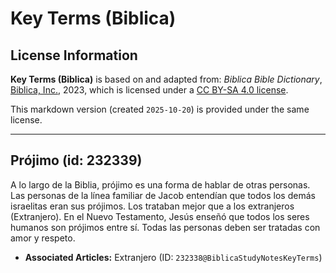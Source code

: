 # Key Terms (Biblica)

## License Information

**Key Terms (Biblica)** is based on and adapted from: _Biblica Bible Dictionary_, [Biblica, Inc.](https://www.biblica.com/), 2023, which is licensed under a [CC BY-SA 4.0 license](https://creativecommons.org/licenses/by-sa/4.0/legalcode.en).

This markdown version (created `2025-10-20`) is provided under the same license.



--------------------------------

## Prójimo (id: 232339)

A lo largo de la Biblia, prójimo es una forma de hablar de otras personas. Las personas de la línea familiar de Jacob entendían que todos los demás israelitas eran sus prójimos. Los trataban mejor que a los extranjeros (Extranjero). En el Nuevo Testamento, Jesús enseñó que todos los seres humanos son prójimos entre sí. Todas las personas deben ser tratadas con amor y respeto.

* **Associated Articles:** Extranjero  (ID: `232338@BiblicaStudyNotesKeyTerms`)

